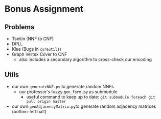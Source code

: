 # Bonus Assignment

## Problems
- Tseitin (NNF to CNF)
- DPLL
- Klee (Bugs in `coreutils`)
- Graph Vertex Cover to CNF
  - also includes a secondary algorithm to cross-check our encoding

## Utils
- our own `generateNNF.py` to generate random NNFs
  - our professor's fuzzy `gen_form.py` as submodule
    - useful command to keep up to date: `git submodule foreach git pull origin master`
- our own `genAdjacencyMatrix.py`to generate random adjacency matrices (bottom-left half)
